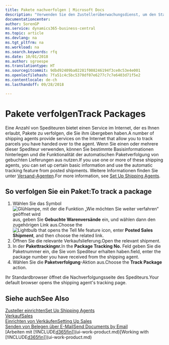 ```yaml
---
title: Pakete nachverfolgen | Microsoft Docs
description: "Verwenden Sie den Zustellerüberwachungsdienst, um den Status einer Lieferung anzuzeigen."
documentationcenter: 
author: SorenGP
ms.service: dynamics365-business-central
ms.topic: article
ms.devlang: na
ms.tgt_pltfrm: na
ms.workload: na
ms.search.keywords: rfq
ms.date: 10/01/2018
ms.author: sgroespe
ms.translationtype: HT
ms.sourcegitcommit: 9dbd92409ba02281f008246194f3ce0c53e4e001
ms.openlocfilehash: 7fa51c4c5bc5370df07e6277c7c7e6403d71f5e2
ms.contentlocale: de-ch
ms.lasthandoff: 09/28/2018

---
```

# <a name="track-packages"></a><span data-ttu-id="896be-103">Pakete verfolgen</span><span class="sxs-lookup"><span data-stu-id="896be-103">Track Packages</span></span>
<span data-ttu-id="896be-104">Eine Anzahl von Spediteuren bietet einen Service im Internet, der es Ihnen erlaubt, Pakete zu verfolgen, die Sie ihm übergeben haben.</span><span class="sxs-lookup"><span data-stu-id="896be-104">A number of shipping agents provide services on the Internet that allow you to track parcels you have handed over to the agent.</span></span> <span data-ttu-id="896be-105">Wenn Sie einen oder mehrere dieser Spediteur verwenden, können Sie bestimmte Basisinformationen hinterlegen und die Funktionalität der automatischen Paketverfolgung von gebuchten Lieferungen aus nutzen.</span><span class="sxs-lookup"><span data-stu-id="896be-105">If you use one or more of these shipping agents, you can set up certain basic information and use the automatic tracking feature from posted shipments.</span></span> <span data-ttu-id="896be-106">Weitere Informationen finden Sie unter [Versand-Agenten](sales-how-to-set-up-shipping-agents.md).</span><span class="sxs-lookup"><span data-stu-id="896be-106">For more information, see [Set Up Shipping Agents](sales-how-to-set-up-shipping-agents.md).</span></span>  

## <a name="to-track-a-package"></a><span data-ttu-id="896be-107">So verfolgen Sie ein Paket:</span><span class="sxs-lookup"><span data-stu-id="896be-107">To track a package</span></span>
1. <span data-ttu-id="896be-108">Wählen Sie das Symbol ![Glühlampe, mit der die Funktion „Wie möchten Sie weiter verfahren“ geöffnet wird](media/ui-search/search_small.png "Wie möchten Sie weiter verfahren?") aus, geben Sie **Gebuchte Warenversände** ein, und wählen dann den zugehörigen Link aus.</span><span class="sxs-lookup"><span data-stu-id="896be-108">Choose the ![Lightbulb that opens the Tell Me feature](media/ui-search/search_small.png "Tell me what you want to do") icon, enter **Posted Sales Shipment**, and then choose the related link.</span></span>
2. <span data-ttu-id="896be-109">Öffnen Sie die relevante Verkaufslieferung.</span><span class="sxs-lookup"><span data-stu-id="896be-109">Open the relevant shipment.</span></span>
3. <span data-ttu-id="896be-110">In der **Pakettrackingnr.**</span><span class="sxs-lookup"><span data-stu-id="896be-110">In the **Package Tracking No.**</span></span> <span data-ttu-id="896be-111">Feld geben Sie die Paketnummer ein, die Sie vom Spediteur erhalten haben.</span><span class="sxs-lookup"><span data-stu-id="896be-111">field, enter the package number you have received from the shipping agent.</span></span>
4. <span data-ttu-id="896be-112">Wählen Sie die **Paketverfolgung**-Aktion aus.</span><span class="sxs-lookup"><span data-stu-id="896be-112">Choose the **Track Package** action.</span></span>

<span data-ttu-id="896be-113">Ihr Standardbrowser öffnet die Nachverfolgungsseite des Spediteurs.</span><span class="sxs-lookup"><span data-stu-id="896be-113">Your default browser opens the shipping agent's tracking page.</span></span>

## <a name="see-also"></a><span data-ttu-id="896be-114">Siehe auch</span><span class="sxs-lookup"><span data-stu-id="896be-114">See Also</span></span>
[<span data-ttu-id="896be-115">Zusteller einrichten</span><span class="sxs-lookup"><span data-stu-id="896be-115">Set Up Shipping Agents</span></span>](sales-how-to-set-up-shipping-agents.md)  
[<span data-ttu-id="896be-116">Verkauf</span><span class="sxs-lookup"><span data-stu-id="896be-116">Sales</span></span>](sales-manage-sales.md)  
[<span data-ttu-id="896be-117">Einrichten von Verkäufen</span><span class="sxs-lookup"><span data-stu-id="896be-117">Setting Up Sales</span></span>](sales-setup-sales.md)  
[<span data-ttu-id="896be-118">Senden von Belegen über E-Mail</span><span class="sxs-lookup"><span data-stu-id="896be-118">Send Documents by Email</span></span>](ui-how-send-documents-email.md)  
<span data-ttu-id="896be-119">[Arbeiten mit [!INCLUDE[d365fin](includes/d365fin_md.md)]](ui-work-product.md)</span><span class="sxs-lookup"><span data-stu-id="896be-119">[Working with [!INCLUDE[d365fin](includes/d365fin_md.md)]](ui-work-product.md)</span></span>

